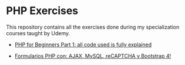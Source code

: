 # PHP Exercises

This repository contains all the exercises done during my specialization courses taught by Udemy.

- [PHP for Beginners Part 1: all code used is fully explained](https://www.udemy.com/course/learn-php-via-examples-and-mini-tasks/)

- [Formularios PHP con: AJAX, MySQL, reCAPTCHA y Bootstrap 4!](https://www.udemy.com/course/php-formulario/)
